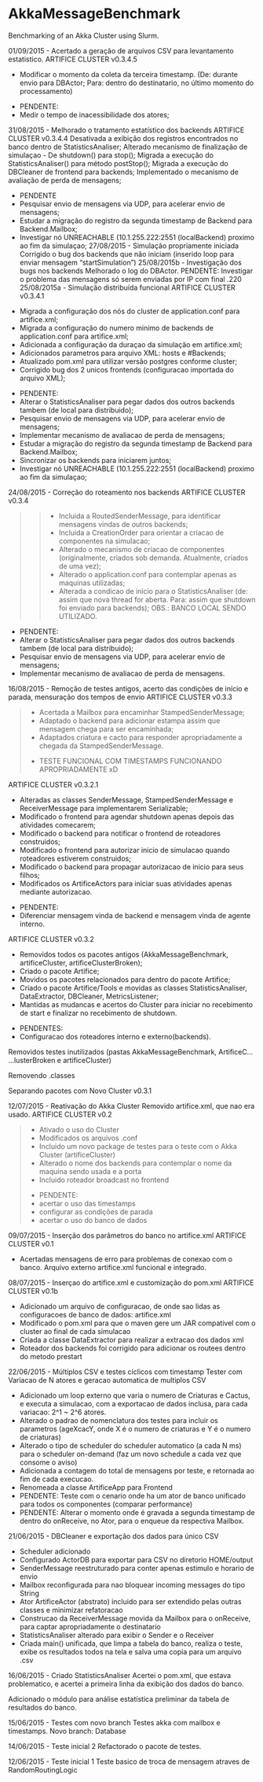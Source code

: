 # AkkaMessageBenchmark
Benchmarking of an Akka Cluster using Slurm.

01/09/2015 - Acertado a geração de arquivos CSV para levantamento estatistico.
ARTIFICE CLUSTER v0.3.4.5
- Modificar o momento da coleta da terceira timestamp. (De: durante envio para DBActor; Para: dentro do destinatario, no último momento do processamento)
+ PENDENTE:
+ Medir o tempo de inacessibilidade dos atores;

31/08/2015 - Melhorado o tratamento estatístico dos backends
ARTIFICE CLUSTER v0.3.4.4
Desativada a exibição dos registros encontrados no banco dentro de StatisticsAnaliser;
Alterado mecanismo de finalização de simulaçao - De shutdown() para stop();
Migrada a execução do StatisticsAnaliser() para método postStop();
Migrada a execução do DBCleaner de frontend para backends;
Implementado o mecanismo de avaliação de perda de mensagens;
+ PENDENTE
+ Pesquisar envio de mensagens via UDP, para acelerar envio de mensagens;
+ Estudar a migração do registro da segunda timestamp de Backend para Backend.Mailbox;
+ Investigar nó UNREACHABLE (10.1.255.222:2551 (localBackend) proximo ao fim da simulaçao;
27/08/2015 - Simulação propriamente iniciada
Corrigido o bug dos backends que não iniciam (inserido loop para enviar mensagem “startSimulation”)
25/08/2015b - Investigação dos bugs nos backends
Melhorado o log do DBActor.
PENDENTE:
Investigar o problema das mensagens só serem enviadas por IP com final .220
25/08/2015a - Simulação distribuída funcional
ARTIFICE CLUSTER v0.3.4.1
- Migrada a configuração dos nós do cluster de application.conf para artifice.xml;
- Migrada a configuração do numero minimo de backends de application.conf para artifice.xml;
- Adicionada a configuração da duraçao da simulação em artifice.xml;
- Adicionados parametros para arquivo XML: hosts e #Backends;
- Atualizado pom.xml para utilizar versão postgres conforme cluster;
- Corrigido bug dos 2 unicos frontends (configuracao importada do arquivo XML);

+ PENDENTE:
+ Alterar o StatisticsAnaliser para pegar dados dos outros backends tambem (de local para distribuido);
+ Pesquisar envio de mensagens via UDP, para acelerar envio de mensagens;
+ Implementar mecanismo de avaliacao de perda de mensagens;
+ Estudar a migração do registro da segunda timestamp de Backend para Backend.Mailbox;
+ Sincronizar os backends para iniciarem juntos;
+ Investigar nó UNREACHABLE (10.1.255.222:2551 (localBackend) proximo ao fim da simulaçao;

24/08/2015 - Correção do roteamento nos backends
ARTIFICE CLUSTER v0.3.4
> > - Incluida a RoutedSenderMessage, para identificar mensagens vindas de outros backends;
> > - Incluida a CreationOrder para orientar a criacao de componentes na simulacao;
> > - Alterado o mecanismo de criacao de componentes (originalmente, criados sob demanda. Atualmente, criados de uma vez);
> > - Alterado o application.conf para contemplar apenas as maquinas utilizadas;
> > - Alterada a condicao de inicio para o StatisticsAnaliser (de: assim que nova thread for aberta. Para: assim que shutdown foi enviado para backends);
> > OBS.: BANCO LOCAL SENDO UTILIZADO.
+ PENDENTE:
+ Alterar o StatisticsAnaliser para pegar dados dos outros backends tambem (de local para distribuido);
+ Pesquisar envio de mensagens via UDP, para acelerar envio de mensagens;
+ Implementar mecanismo de avaliacao de perda de mensagens.

16/08/2015 - Remoção de testes antigos, acerto das condições de início e parada, mensuração dos tempos de envio
ARTIFICE CLUSTER v0.3.3
> - Acertada a Mailbox para encaminhar StampedSenderMessage;
> - Adaptado o backend para adicionar estampa assim que mensagem chega para ser encaminhada;
> - Adaptados criatura e cacto para responder apropriadamente a chegada da StampedSenderMessage.
> + TESTE FUNCIONAL COM TIMESTAMPS FUNCIONANDO APROPRIADAMENTE xD

ARTIFICE CLUSTER v0.3.2.1
- Alteradas as classes SenderMessage, StampedSenderMessage e ReceiverMessage para implementarem Serializable;
- Modificado o frontend para agendar shutdown apenas depois das atividades comecarem;
- Modificado o backend para notificar o frontend de roteadores construidos;
- Modificado o frontend para autorizar inicio de simulacao quando roteadores estiverem construidos;
- Modificado o backend para propagar autorizacao de inicio para seus filhos;
- Modificados os ArtificeActors para iniciar suas atividades apenas mediante autorizacao.
+ PENDENTE:
+ Diferenciar mensagem vinda de backend e mensagem vinda de agente interno.

ARTIFICE CLUSTER v0.3.2
- Removidos todos os pacotes antigos (AkkaMessageBenchmark, artificeCluster, artificeClusterBroken);
- Criado o pacote Artifice;
- Movidos os pacotes relacionados para dentro do pacote Artifice;
- Criado o pacote Artifice/Tools e movidas as classes StatisticsAnaliser, DataExtractor, DBCleaner, MetricsListener;
- Mantidas as mudancas e acertos do Cluster para iniciar no recebimento de start e finalizar no recebimento de shutdown.
+ PENDENTES:
+ Configuracao dos roteadores interno e externo(backends).

Removidos testes inutilizados (pastas AkkaMessageBenchmark, ArtificeC…
…lusterBroken e artificeCluster)

Removendo .classes 

Separando pacotes com Novo Cluster v0.3.1 

12/07/2015 - Reativação do Akka Cluster
Removido artifice.xml, que nao era usado. 
ARTIFICE CLUSTER v0.2
> - Ativado o uso do Cluster
> - Modificados os arquivos .conf
> - Incluido um novo package de testes para o teste com o Akka Cluster (artificeCluster)
> - Alterado o nome dos backends para contemplar o nome da maquina sendo usada e a porta
> - Incluido roteador broadcast no frontend
> + PENDENTE:
> + acertar o uso das timestamps
> + configurar as condições de parada
> + acertar o uso do banco de dados

09/07/2015 - Inserção dos parâmetros do banco no artifice.xml
ARTIFICE CLUSTER v0.1
- Acertadas mensagens de erro para problemas de conexao com o banco. Arquivo externo artifice.xml funcional e integrado.

08/07/2015 - Inserçao do artifice.xml e customização do pom.xml
ARTIFICE CLUSTER v0.1b
- Adicionado um arquivo de configuracao, de onde sao lidas as configuracoes de banco de dados: artifice.xml
- Modificado o pom.xml para que o maven gere um JAR compativel com o cluster ao final de cada simulacao
- Criada a classe DataExtractor para realizar a extracao dos dados xml
- Roteador dos backends foi corrigido para adicionar os routees dentro do metodo prestart

22/06/2015 - Múltiplos CSV e testes cíclicos com timestamp
Tester com Variacao de N atores e geracao automatica de multiplos CSV
- Adicionado um loop externo que varia o numero de Criaturas e Cactus, e executa a simulacao, com a exportacao de dados inclusa, para cada variacao: 2^1 ~ 2^6 atores.
- Alterado o padrao de nomenclatura dos testes para incluir os parametros (ageXcacY, onde X é o numero de criaturas e Y é o numero de criaturas)
- Alterado o tipo de scheduler do scheduler automatico (a cada N ms) para o scheduler on-demand (faz um novo schedule a cada vez que consome o aviso)
- Adicionada a contagem do total de mensagens por teste, e retornada ao fim de cada execucao.
- Renomeada a classe ArtificeApp para Frontend
- PENDENTE: Teste com o cenario onde ha um ator de banco unificado para todos os componentes (comparar performance)
- PENDENTE: Alterar o momento onde é gravada a segunda timestamp de dentro do onReceive, no Ator, para o enqueue da respectiva Mailbox.

21/06/2015 - DBCleaner e exportação dos dados para único CSV 
- Scheduler adicionado
- Configurado ActorDB para exportar para CSV no diretorio HOME/output
- SenderMessage reestruturado para conter apenas estimulo e horario de envio
- Mailbox reconfigurada para nao bloquear incoming messages do tipo String
- Ator ArtificeActor (abstrato) incluido para ser extendido pelas outras classes e minimizar refatoracao
- Construcao da ReceiverMessage movida da Mailbox para o onReceive, para captar apropriadamente o destinatario
- StatisticsAnaliser alterado para exibir o Sender e o Receiver
- Criada main() unificada, que limpa a tabela do banco, realiza o teste, exibe os resultados todos na tela e salva uma copia para um arquivo .csv

16/06/2015 - Criado StatisticsAnaliser
Acertei o pom.xml, que estava problematico, e acertei a primeira linha da exibição dos dados do banco.

Adicionado o módulo para análise estatística preliminar da tabela de resultados do banco.


15/06/2015 - Testes com novo branch
Testes akka com mailbox e timestamps. 
Novo branch: Database 

14/06/2015 - Teste inicial 2
Refactorado o pacote de testes. 

12/06/2015 - Teste inicial 1
Teste basico de troca de mensagem atraves de RandomRoutingLogic 

